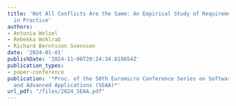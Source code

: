 ```yaml
---
title: 'Not All Conflicts Are the Same: An Empirical Study of Requirement Conflicts
  in Practice'
authors:
- Antonia Welzel
- Rebekka Wohlrab
- Richard Berntsson Svensson
date: '2024-01-01'
publishDate: '2024-11-06T20:24:34.818654Z'
publication_types:
- paper-conference
publication: '*Proc. of the 50th Euromicro Conference Series on Software Engineering
  and Advanced Applications (SEAA)*'
url_pdf: "/files/2024_SEAA.pdf"
---
```

